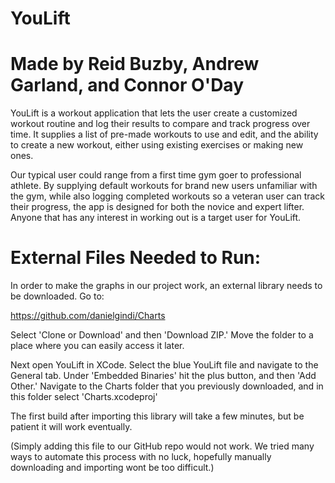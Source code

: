 # YouLift

# Made by Reid Buzby, Andrew Garland, and Connor O'Day

YouLift is a workout application that lets the user create a customized workout routine and log their results to compare and track progress over time. It supplies a list of pre-made workouts to use and edit, and the ability to create a new workout, either using existing exercises or making new ones.

Our typical user could range from a first time gym goer to professional athlete. By supplying default workouts for brand new users unfamiliar with the gym, while also logging completed workouts so a veteran user can track their progress, the app is designed for both the novice and expert lifter. Anyone that has any interest in working out is a target user for YouLift.

# External Files Needed to Run:

In order to make the graphs in our project work, an external library needs to be downloaded. Go to:

https://github.com/danielgindi/Charts

Select 'Clone or Download' and then 'Download ZIP.' Move the folder to a place where you can easily access it later.

Next open YouLift in XCode. Select the blue YouLift file and navigate to the General tab. Under 'Embedded Binaries' hit the plus button, and then 'Add Other.' Navigate to the Charts folder that you previously downloaded, and in this folder select 'Charts.xcodeproj'

The first build after importing this library will take a few minutes, but be patient it will work eventually.

(Simply adding this file to our GitHub repo would not work. We tried many ways to automate this process with no luck, hopefully manually downloading and importing wont be too difficult.)
